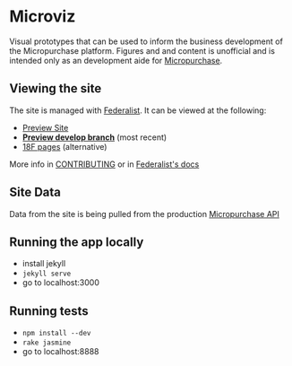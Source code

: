 # Microviz

Visual prototypes that can be used to inform the business development of the Micropurchase platform. Figures and and content is unofficial and is intended only as an development aide for [Micropurchase](https://github.com/18F/micropurchase).


## Viewing the site


The site is managed with [Federalist](https://federalist.18f.gov). It can be viewed at the following:

* [Preview Site](https://federalist.18f.gov/site/18F/microviz/)
* **[Preview develop branch](https://federalist.18f.gov/preview/18F/microviz/develop/)** (most recent)
* [18F pages](http://18f.github.io/microviz/) (alternative)

More info in [CONTRIBUTING](CONTRIBUTING.md#federalist) or in [Federalist's docs](https://federalist-docs.18f.gov/)

## Site Data

Data from the site is being pulled from the production [Micropurchase API](https://micropurchase.18f.gov/auctions.json)


## Running the app locally

* install jekyll
* `jekyll serve`
* go to localhost:3000


## Running tests

* `npm install --dev`
* `rake jasmine`
* go to localhost:8888
